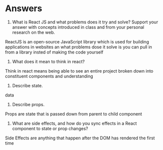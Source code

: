 # Answers

1. What is React JS and what problems does it try and solve? Support your answer with concepts introduced in class and from your personal research on the web.

ReactJS is an open-source JavaScript library which is used for building applications in websites an what problems dose it solve is you can pull in from a library insted of making the code yourself 



1. What does it mean to think in react?

Think in react means being able to see an entire project broken down into constituent components and understanding 


1. Describe state.

data

1. Describe props.

Props are state that is passed down from parent to child component

1. What are side effects, and how do you sync effects in a React component to state or prop changes?

Side Effects are anything that happen after the DOM has rendered the first time 